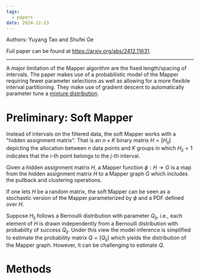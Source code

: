 ```yaml
---
tags:
  - papers
date: 2024-12-23
---
```

Authors: Yuyang Tao and Shufei Ge

Full paper can be found at https://arxiv.org/abs/2412.11631.

---

A major limitation of the Mapper algorithm are the fixed length/spacing of intervals. The paper makes use of a probabilistic model of the Mapper requiring fewer parameter selections as well as allowing for a more flexible interval partitioning. They make use of gradient descent to automatically parameter tune a [mixture distribution](https://en.wikipedia.org/wiki/Mixture_distribution). 

# Preliminary: Soft Mapper

Instead of intervals on the filtered data, the soft Mapper works with a "hidden assignment matrix". That is an $n\times K$ binary matrix $H=[H_{ij}]$ depicting the allocation between $n$ data points and $K$ groups in which $H_{ij}=1$ indicates that the $i$-th point belongs to the $j$-th interval.

Given a hidden assignment matrix $H$, a Mapper function $\phi:H\rightarrow G$ is a map from the hidden assignment matrix $H$ to a Mapper graph $G$ which includes the pullback and clustering operations.

If one lets $H$ be a random matrix, the soft Mapper can be seen as a stochastic version of the Mapper parameterized by $\phi$ and a PDF defined over $H$.

Suppose $H_{ij}$ follows a Bernoulli distribution with parameter $Q_{ij}$, i.e., each element of $H$ is drawn independently from a Bernoulli distribution with probability of success $Q_{ij}$. Under this view the model inference is simplified to estimate the probability matrix $Q=[Q_{ij}]$ which yields the distribution of the Mapper graph. However, it can be challenging to estimate $Q$.

# Methods

